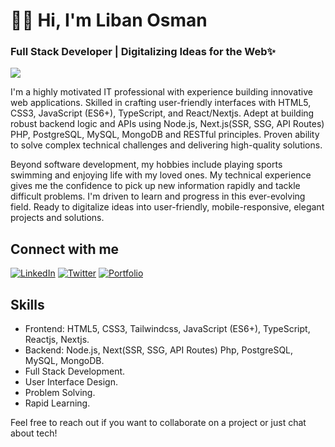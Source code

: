 # 👋🏾 Hi, I'm Liban Osman

### Full Stack Developer | Digitalizing Ideas for the Web✨

![](https://github-readme-stats.vercel.app/api/top-langs/?username=LosmanDev&theme=dark&hide_border=false&include_all_commits=true&count_private=true&layout=compact)


I'm a highly motivated IT professional with experience building innovative web applications. Skilled in crafting user-friendly interfaces with HTML5, CSS3, JavaScript (ES6+), TypeScript, and React/Nextjs. Adept at building robust backend logic and APIs using Node.js, Next.js(SSR, SSG, API Routes) PHP, PostgreSQL, MySQL, MongoDB and RESTful principles. Proven ability to solve complex technical challenges and delivering high-quality solutions.

Beyond software development, my hobbies include playing sports swimming and enjoying life with my loved ones.
My technical experience gives me the confidence to pick up new information rapidly and tackle difficult problems. I'm driven to learn and progress in this ever-evolving field. Ready to digitalize ideas into user-friendly, mobile-responsive, elegant projects and solutions.

## Connect with me

[![LinkedIn](https://img.shields.io/badge/LinkedIn-0A66C2?style=for-the-badge&logo=linkedin&logoColor=white)](https://www.linkedin.com/in/liban-osman-losmandev/)
[![Twitter](https://img.shields.io/badge/Twitter-1DA1F2?style=for-the-badge&logo=twitter&logoColor=white)](https://twitter.com/LosmanDev)
 [![Portfolio](https://img.shields.io/badge/Portfolio-191970?style=for-the-badge)](https://www.losman.dev/)

## Skills

- Frontend: HTML5, CSS3, Tailwindcss, JavaScript (ES6+), TypeScript, Reactjs, Nextjs.
- Backend: Node.js, Next(SSR, SSG, API Routes) Php, PostgreSQL, MySQL, MongoDB.
- Full Stack Development.
- User Interface Design.
- Problem Solving.
- Rapid Learning.

Feel free to reach out if you want to collaborate on a project or just chat about tech!

<!--
**LosmanDev/LosmanDev** is a ✨ _special_ ✨ repository because its `README.md` (this file) appears on your GitHub profile.

Here are some ideas to get you started:

- 🔭 I’m currently working on ...
- 🌱 I’m currently learning ...
- 👯 I’m looking to collaborate on ...
- 🤔 I’m looking for help with ...
- 💬 Ask me about ...
- 📫 How to reach me: ...
- 😄 Pronouns: ...
- ⚡ Fun fact: ...
-->
